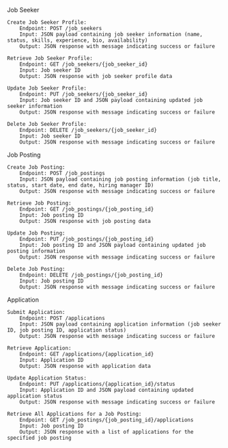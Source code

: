 Job Seeker

    Create Job Seeker Profile:
        Endpoint: POST /job_seekers
        Input: JSON payload containing job seeker information (name, status, skills, experience, bio, availability)
        Output: JSON response with message indicating success or failure

    Retrieve Job Seeker Profile:
        Endpoint: GET /job_seekers/{job_seeker_id}
        Input: Job seeker ID
        Output: JSON response with job seeker profile data

    Update Job Seeker Profile:
        Endpoint: PUT /job_seekers/{job_seeker_id}
        Input: Job seeker ID and JSON payload containing updated job seeker information
        Output: JSON response with message indicating success or failure

    Delete Job Seeker Profile:
        Endpoint: DELETE /job_seekers/{job_seeker_id}
        Input: Job seeker ID
        Output: JSON response with message indicating success or failure

Job Posting

    Create Job Posting:
        Endpoint: POST /job_postings
        Input: JSON payload containing job posting information (job title, status, start date, end date, hiring manager ID)
        Output: JSON response with message indicating success or failure

    Retrieve Job Posting:
        Endpoint: GET /job_postings/{job_posting_id}
        Input: Job posting ID
        Output: JSON response with job posting data

    Update Job Posting:
        Endpoint: PUT /job_postings/{job_posting_id}
        Input: Job posting ID and JSON payload containing updated job posting information
        Output: JSON response with message indicating success or failure

    Delete Job Posting:
        Endpoint: DELETE /job_postings/{job_posting_id}
        Input: Job posting ID
        Output: JSON response with message indicating success or failure

Application

    Submit Application:
        Endpoint: POST /applications
        Input: JSON payload containing application information (job seeker ID, job posting ID, application status)
        Output: JSON response with message indicating success or failure

    Retrieve Application:
        Endpoint: GET /applications/{application_id}
        Input: Application ID
        Output: JSON response with application data

    Update Application Status:
        Endpoint: PUT /applications/{application_id}/status
        Input: Application ID and JSON payload containing updated application status
        Output: JSON response with message indicating success or failure

    Retrieve All Applications for a Job Posting:
        Endpoint: GET /job_postings/{job_posting_id}/applications
        Input: Job posting ID
        Output: JSON response with a list of applications for the specified job posting